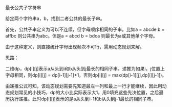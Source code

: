最长公共子字符串

给定两个字符串a，b，找到二者公共的最长子串。

首先，公共子串定义为可以不连续，但字母顺序相同的子串。比如a = abcde  b = affbc 则公共串为abc。但是a = abcd b = bdca 则最长为a或其他单个字母。

由于这种定义，则直接统计字母出现频次不可行，需用动态规划来解。

思路：

二维dp，dp\[i][j]表示a从头到i和b从头到j最长的相同子串。递推为如果i，j位置上字母相同，则dp\[i][j] = dp\[i-1][j-1]+1，否则dp\[i][j] = max(dp\[i-1][j],dp\[i][j-1])。

由递推公式可知，该动态规划需要先知道最左一列和最上一行才能继续，因此用动态规划常见的小技巧，dp的大小比实际表示大1，用0填充这些先决位置，之后遍历执行递推。此时dp\[i][j]表示的是a从头到i-1和b从头到j-1最长的相同子串。